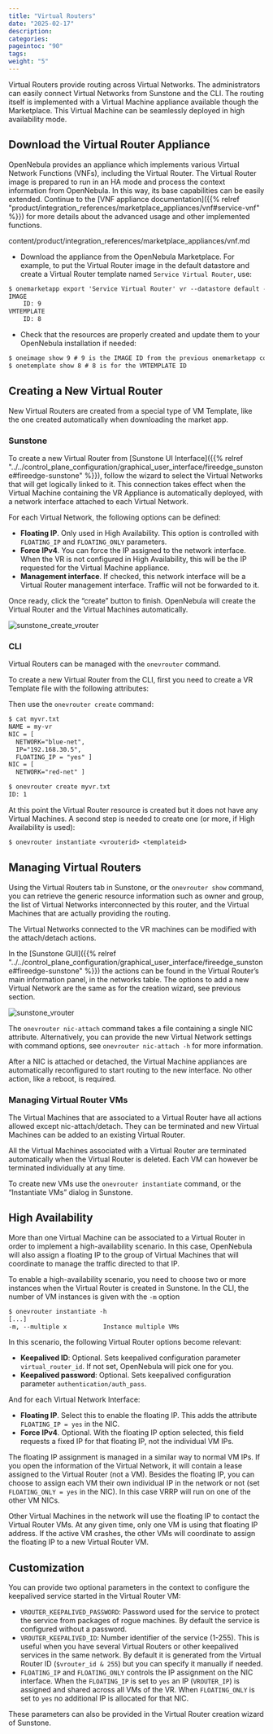 ```yaml
---
title: "Virtual Routers"
date: "2025-02-17"
description:
categories:
pageintoc: "90"
tags:
weight: "5"
---
```


<a id="vrouter"></a>

<!--# Virtual Routers -->

Virtual Routers provide routing across Virtual Networks. The administrators can easily connect Virtual Networks from Sunstone and the CLI. The routing itself is implemented with a Virtual Machine appliance available though the Marketplace. This Virtual Machine can be seamlessly deployed in high availability mode.

## Download the Virtual Router Appliance

OpenNebula provides an appliance which implements various Virtual Network Functions (VNFs), including the Virtual Router. The Virtual Router image is prepared to run in an HA mode and process the context information from OpenNebula. In this way, its base capabilities can be easily extended. Continue to the [VNF appliance documentation]({{% relref "product/integration_references/marketplace_appliances/vnf#service-vnf" %}}) for more details about the advanced usage and other implemented functions.

content/product/integration_references/marketplace_appliances/vnf.md

- Download the appliance from the OpenNebula Marketplace. For example, to put the Virtual Router image in the default datastore and create a Virtual Router template named `Service Virtual Router`, use:

```default
$ onemarketapp export 'Service Virtual Router' vr --datastore default --vmname vr
IMAGE
    ID: 9
VMTEMPLATE
    ID: 8
```

- Check that the resources are properly created and update them to your OpenNebula installation if needed:

```default
$ oneimage show 9 # 9 is the IMAGE ID from the previous onemarketapp command
$ onetemplate show 8 # 8 is for the VMTEMPLATE ID
```

## Creating a New Virtual Router

New Virtual Routers are created from a special type of VM Template, like the one created automatically when downloading the market app.

<a id="force-ipv4-sunstone"></a>

### Sunstone

To create a new Virtual Router from [Sunstone UI Interface]({{% relref "../../control_plane_configuration/graphical_user_interface/fireedge_sunstone#fireedge-sunstone" %}}), follow the wizard to select the Virtual Networks that will get logically linked to it. This connection takes effect when the Virtual Machine containing the VR Appliance is automatically deployed, with a network interface attached to each Virtual Network.

For each Virtual Network, the following options can be defined:

* **Floating IP**. Only used in High Availability. This option is controlled with `FLOATING_IP` and `FLOATING_ONLY` parameters.
* **Force IPv4**. You can force the IP assigned to the network interface. When the VR is not configured in High Availability, this will be the IP requested for the Virtual Machine appliance.
* **Management interface**. If checked, this network interface will be a Virtual Router management interface. Traffic will not be forwarded to it.

Once ready, click the “create” button to finish. OpenNebula will create the Virtual Router and the Virtual Machines automatically.

![sunstone_create_vrouter](/images/sunstone_create_vrouter.png)

### CLI

Virtual Routers can be managed with the `onevrouter` command.

To create a new Virtual Router from the CLI, first you need to create a VR Template file with the following attributes:

Then use the `onevrouter create` command:

```default
$ cat myvr.txt
NAME = my-vr
NIC = [
  NETWORK="blue-net",
  IP="192.168.30.5",
  FLOATING_IP = "yes" ]
NIC = [
  NETWORK="red-net" ]

$ onevrouter create myvr.txt
ID: 1
```

At this point the Virtual Router resource is created but it does not have any Virtual Machines. A second step is needed to create one (or more, if High Availability is used):

```default
$ onevrouter instantiate <vrouterid> <templateid>
```

## Managing Virtual Routers

Using the Virtual Routers tab in Sunstone, or the `onevrouter show` command, you can retrieve the generic resource information such as owner and group, the list of Virtual Networks interconnected by this router, and the Virtual Machines that are actually providing the routing.

The Virtual Networks connected to the VR machines can be modified with the attach/detach actions.

In the [Sunstone GUI]({{% relref "../../control_plane_configuration/graphical_user_interface/fireedge_sunstone#fireedge-sunstone" %}}) the actions can be found in the Virtual Router’s main information panel, in the networks table. The options to add a new Virtual Network are the same as for the creation wizard, see previous section.

![sunstone_vrouter](/images/sunstone_vrouter.png)

The `onevrouter nic-attach` command takes a file containing a single NIC attribute. Alternatively, you can provide the new Virtual Network settings with command options, see `onevrouter nic-attach -h` for more information.

After a NIC is attached or detached, the Virtual Machine appliances are automatically reconfigured to start routing to the new interface. No other action, like a reboot, is required.

### Managing Virtual Router VMs

The Virtual Machines that are associated to a Virtual Router have all actions allowed except nic-attach/detach. They can be terminated and new Virtual Machines can be added to an existing Virtual Router.

All the Virtual Machines associated with a Virtual Router are terminated automatically when the Virtual Router is deleted. Each VM can however be terminated individually at any time.

To create new VMs use the `onevrouter instantiate` command, or the “Instantiate VMs” dialog in Sunstone.

## High Availability

More than one Virtual Machine can be associated to a Virtual Router in order to implement a high-availability scenario. In this case, OpenNebula will also assign a floating IP to the group of Virtual Machines that will coordinate to manage the traffic directed to that IP.

To enable a high-availability scenario, you need to choose two or more instances when the Virtual Router is created in Sunstone. In the CLI, the number of VM instances is given with the `-m` option

```default
$ onevrouter instantiate -h
[...]
-m, --multiple x          Instance multiple VMs
```

In this scenario, the following Virtual Router options become relevant:

* **Keepalived ID**: Optional. Sets keepalived configuration parameter `virtual_router_id`. If not set, OpenNebula will pick one for you.
* **Keepalived password**: Optional. Sets keepalived configuration parameter `authentication/auth_pass`.

And for each Virtual Network Interface:

* **Floating IP**. Select this to enable the floating IP. This adds the attribute `FLOATING_IP = yes` in the NIC.
* **Force IPv4**. Optional. With the floating IP option selected, this field requests a fixed IP for that floating IP, not the individual VM IPs.

The floating IP assignment is managed in a similar way to normal VM IPs. If you open the information of the Virtual Network, it will contain a lease assigned to the Virtual Router (not a VM). Besides the floating IP, you can choose to assign each VM their own individual IP in the network or not (set `FLOATING_ONLY = yes` in the NIC). In this case VRRP will run on one of the other VM NICs.

Other Virtual Machines in the network will use the floating IP to contact the Virtual Router VMs. At any given time, only one VM is using that floating IP address. If the active VM crashes, the other VMs will coordinate to assign the floating IP to a new Virtual Router VM.

## Customization

You can provide two optional parameters in the context to configure the keepalived service started in the Virtual Router VM:

* `VROUTER_KEEPALIVED_PASSWORD`: Password used for the service to protect the service from packages of rogue machines. By default the service is configured without a password.
* `VROUTER_KEEPALIVED_ID`: Number identifier of the service (1-255). This is useful when you have several Virtual Routers or other keepalived services in the same network. By default it is generated from the Virtual Router ID (`$vrouter_id & 255`) but you can specify it manually if needed.
* `FLOATING_IP` and `FLOATING_ONLY` controls the IP assignment  on the NIC interface. When the `FLOATING_IP` is set to `yes` an IP (`VROUTER_IP`) is assigned and shared across all VMs of the VR. When `FLOATING_ONLY` is set to `yes` no additional IP is allocated for that NIC.

These parameters can also be provided in the Virtual Router creation wizard of Sunstone.
